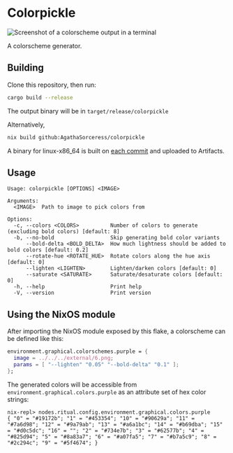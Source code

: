 # Colorpickle

![Screenshot of a colorscheme output in a terminal](https://i.imgur.com/06E4cWY.png)

A colorscheme generator.

## Building  
Clone this repository, then run:
```sh
cargo build --release
```
The output binary will be in `target/release/colorpickle`  

Alternatively,
```sh
nix build github:AgathaSorceress/colorpickle
```
A binary for linux-x86_64 is built on [each commit](https://github.com/AgathaSorceress/colorpickle/actions) and uploaded to Artifacts.

## Usage
```
Usage: colorpickle [OPTIONS] <IMAGE>

Arguments:
  <IMAGE>  Path to image to pick colors from

Options:
  -c, --colors <COLORS>          Number of colors to generate (excluding bold colors) [default: 8]
  -b, --no-bold                  Skip generating bold color variants
      --bold-delta <BOLD_DELTA>  How much lightness should be added to bold colors [default: 0.2]
      --rotate-hue <ROTATE_HUE>  Rotate colors along the hue axis [default: 0]
      --lighten <LIGHTEN>        Lighten/darken colors [default: 0]
      --saturate <SATURATE>      Saturate/desaturate colors [default: 0]
  -h, --help                     Print help
  -V, --version                  Print version
```

## Using the NixOS module

After importing the NixOS module exposed by this flake, a colorscheme can be defined like this:
```nix
environment.graphical.colorschemes.purple = {
  image = ../../../external/6.png;
  params = [ "--lighten" "0.05" "--bold-delta" "0.1" ];
};
```
The generated colors will be accessible from `environment.graphical.colors.purple` 
as an attribute set of hex color strings:
```
nix-repl> nodes.ritual.config.environment.graphical.colors.purple
{ "0" = "#19172b"; "1" = "#453354"; "10" = "#90629a"; "11" = "#7a6d98"; "12" = "#9a79ab"; "13" = "#a6a1bc"; "14" = "#b69dba"; "15" = "#d0c5dc"; "16" = ""; "2" = "#734e7b"; "3" = "#62577b"; "4" = "#825d94"; "5" = "#8a83a7"; "6" = "#a07fa5"; "7" = "#b7a5c9"; "8" = "#2c294c"; "9" = "#5f4674"; }
```